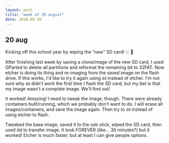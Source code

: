 ```yaml
---
layout: post
title: "week of 20 august"
date: 2018-08-20
---
```


## 20 aug

Kicking off this school year by wiping the "new" SD card! :boom: :star2:

After finishing last week by saving a clone/image of the new SD card, I used GParted to delete all partitions and reformat the remaining bit to 32FAT. Now etcher is doing its thing and re-imaging from the saved image on the flash drive. If this works, I'd like to try it again using `dd` instead of etcher. I'm not sure why `dd` didn't work the first time I flash the SD card, but my bet is that my image wasn't a complete image. We'll find out!

It worked! Amazing! I need to tweak the image, though. There were already containers built/running, which we probably don't want to do. I will erase all images/containers, and save the image again. Then try to `dd` instead of using etcher to flash.

Tweaked the base image, saved it to the usb stick, wiped the SD card, then used dd to transfer image. It took FOREVER (like... 30 minutes?) but it worked! Etcher is much faster, but at least I can give people options. 
